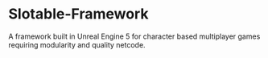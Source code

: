 # Slotable-Framework
A framework built in Unreal Engine 5 for character based multiplayer games requiring modularity and quality netcode.
